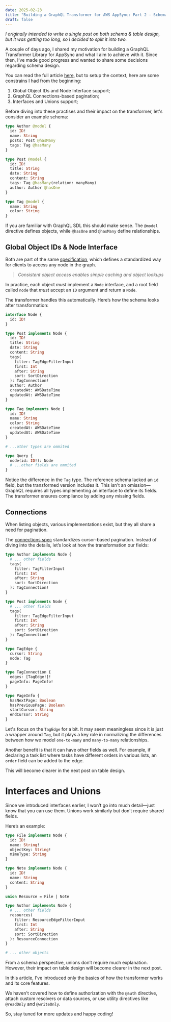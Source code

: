 ```yaml
---
date: 2025-02-23
title: "Building a GraphQL Transformer for AWS AppSync: Part 2 – Schema Design"
draft: false
---
```


_I originally intended to write a single post on both schema & table design, but it was getting too long, so I decided to split it into two._

A couple of days ago, I shared my motivation for building a GraphQL Transformer Library for AppSync and what I aim to achieve with it. Since then, I’ve made good progress and wanted to share some decisions regarding schema design.

You can read the full article [here](https://www.silviu.dev/blog/appsync-graphql-transformer-part-1), but to setup the context, here are some constrains I had from the beginning:

1. Global Object IDs and Node Interface support;
2. GraphQL Connections-based pagination;
3. Interfaces and Unions support;

Before diving into these practises and their impact on the transformer, let's consider an example schema:

```graphql
type Author @model {
  id: ID!
  name: String
  posts: Post @hasMany
  tags: Tag @hasMany
}

type Post @model {
  id: ID!
  title: String
  date: String
  content: String
  tags: Tag @hasMany(relation: manyMany)
  author: Author @hasOne
}

type Tag @model {
  name: String
  color: String
}
```

If you are familiar with GraphQL SDL this should make sense. The `@model` directive defines objects, while `@hasOne` and `@hasMany` define relationships.

## Global Object IDs & Node Interface

Both are part of the same [specification](https://graphql.org/learn/global-object-identification), which defines a standardized way for clients to access any node in the graph.

> _Consistent object access enables simple caching and object lookups_

In practice, each object _must_ implement a `Node` interface, and a root field called `node` that _must_ accept an `ID` argument and return a `Node`.

The transformer handles this automatically. Here’s how the schema looks after transformation:

```graphql
interface Node {
  id: ID!
}

type Post implements Node {
  id: ID!
  title: String
  date: String
  content: String
  tags(
    filter: TagEdgeFilterInput
    first: Int
    after: String
    sort: SortDirection
  ): TagConnection!
  author: Author
  createdAt: AWSDateTime
  updatedAt: AWSDateTime
}

type Tag implements Node {
  id: ID!
  name: String
  color: String
  createdAt: AWSDateTime
  updatedAt: AWSDateTime
}

# ...other types are ommited

type Query {
  node(id: ID!): Node
  # ...other fields are ommited
}
```

Notice the difference in the `Tag` type. The reference schema lacked an `id` field, but the transformed version includes it. This isn't an omission—GraphQL requires all types implementing an interface to define its fields. The transformer ensures compliance by adding any missing fields.

## Connections

When listing objects, various implementations exist, but they all share a need for pagination.

The [connections spec](https://relay.dev/graphql/connections.htm) standardizes cursor-based pagination. Instead of diving into the details, let’s look at how the transformation our fields:

```graphql
type Author implements Node {
  # ... other fields
  tags(
    filter: TagFilterInput
    first: Int
    after: String
    sort: SortDirection
  ): TagConnection!
}

type Post implements Node {
  # ... other fields
  tags(
    filter: TagEdgeFilterInput
    first: Int
    after: String
    sort: SortDirection
  ): TagConnection!
}

type TagEdge {
  cursor: String
  node: Tag
}

type TagConnection {
  edges: [TagEdge!]!
  pageInfo: PageInfo!
}

type PageInfo {
  hasNextPage: Boolean
  hasPreviousPage: Boolean
  startCursor: String
  endCursor: String
}
```

Let's focus on the `TagEdge` for a bit. It may seem meaningless since it is just a wrapper around `Tag`, but it plays a key role in normalizing the differences between how we model `one-to-many` and `many-to-many` relationships.

Another benefit is that it can have other fields as well. For example, if declaring a task list where tasks have different orders in various lists, an `order` field can be added to the edge.

This will become clearer in the next post on table design.

# Interfaces and Unions

Since we introduced interfaces earlier, I won’t go into much detail—just know that you can use them. Unions work similarly but don’t require shared fields.

Here’s an example:

```graphql
type File implements Node {
  id: ID!
  name: String!
  objectKey: String!
  mimeType: String
}

type Note implements Node {
  id: ID!
  name: String
  content: String
}

union Resource = File | Note

type Author implements Node {
  # ... other fields
  resources(
    filter: ResourceEdgeFilterInput
    first: Int
    after: String
    sort: SortDirection
  ): ResourceConnection
}

# ... other objects
```

From a schema perspective, unions don’t require much explanation. However, their impact on table design will become clearer in the next post.

In this article, I've introduced only the basics of how the transformer works and its core features.

We haven't covered how to define authorization with the `@auth` directive, attach custom resolvers or data sources, or use utility directives like `@readOnly` and `@writeOnly`.

So, stay tuned for more updates and happy coding!
